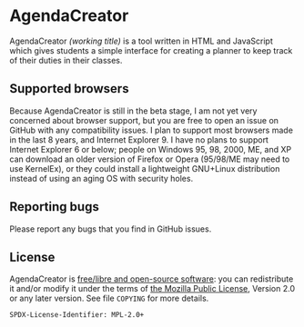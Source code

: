 # AgendaCreator

AgendaCreator *(working title)* is a tool written in HTML and JavaScript which
gives students a simple interface for creating a planner to keep track of their
duties in their classes.

## Supported browsers
Because AgendaCreator is still in the beta stage, I am not yet very concerned
about browser support, but you are free to open an issue on GitHub with any
compatibility issues. I plan to support most browsers made in the last 8 years,
and Internet Explorer 9. I have no plans to support Internet Explorer 6 or
below; people on Windows 95, 98, 2000, ME, and XP can download an older version
of Firefox or Opera (95/98/ME may need to use KernelEx), or they could install
a lightweight GNU+Linux distribution instead of using an aging OS with security
holes.

## Reporting bugs
Please report any bugs that you find in GitHub issues.

## License
AgendaCreator is [free/libre and open-source software](https://www.gnu.org/philosophy/free-sw.html):
you can redistribute it and/or modify it under the terms of
[the Mozilla Public License](https://www.mozilla.org/en-US/MPL/2.0/),
Version 2.0 or any later version. See file `COPYING` for more details.

`SPDX-License-Identifier: MPL-2.0+`
